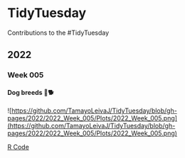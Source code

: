 # TidyTuesday
Contributions to the #TidyTuesday 

## 2022 
### Week 005
#### Dog breeds :poodle::dog2:
![https://github.com/TamayoLeivaJ/TidyTuesday/blob/gh-pages/2022/2022_Week_005/Plots/2022_Week_005.png](https://github.com/TamayoLeivaJ/TidyTuesday/blob/gh-pages/2022/2022_Week_005/Plots/2022_Week_005.png)

[R Code](https://github.com/TamayoLeivaJ/TidyTuesday/blob/gh-pages/2022/2022_Week_005/2022_Week_005.R)